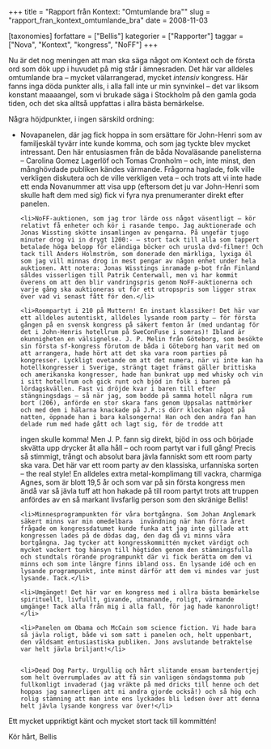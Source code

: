 +++
title = "Rapport från Kontext: \"Omtumlande bra\""
slug = "rapport_fran_kontext_omtumlande_bra"
date = 2008-11-03

[taxonomies]
forfattare = ["Bellis"]
kategorier = ["Rapporter"]
taggar = ["Nova", "Kontext", "kongress", "NoFF"]
+++

Nu är det nog meningen att man ska säga något om Kontext och de första ord som dök upp i huvudet på mig står i ämnesraden. Det här var alldeles omtumlande bra – mycket välarrangerad, mycket <em>intensiv</em> kongress. Här fanns inga döda punkter alls, i alla fall inte ur min synvinkel – det var liksom konstant maaaangel, som vi brukade säga i Stockholm på den gamla goda tiden, och det ska alltså uppfattas i allra bästa bemärkelse.

<!-- more -->

Några höjdpunkter, i ingen särskild ordning:

<ul>
	<li>Novapanelen, där jag fick hoppa in som ersättare för John-Henri som av familjeskäl tyvärr inte kunde komma, och som jag tyckte blev mycket intressant. Den här entusiasmen från de båda Novaläsande panelisterna – Carolina Gomez Lagerlöf och Tomas Cronholm – och, inte minst, den månghövdade publiken kändes värmande. Frågorna haglade, folk ville verkligen diskutera och de ville verkligen veta – och trots att vi inte hade ett enda Novanummer att visa upp (eftersom det ju var John-Henri som skulle haft dem med sig) fick vi fyra nya prenumeranter direkt efter panelen.</li>


	<li>NoFF-auktionen, som jag tror lärde oss något väsentligt – kör relativt få enheter och kör i rasande tempo. Jag auktionerade och Jonas Wissting skötte insamlingen av pengarna. På ungefär tjugo minuter drog vi in drygt 1200:- – stort tack till alla som tappert betalade höga belopp för eländiga böcker och urusla dvd-filmer! Och tack till Anders Holmström, som donerade den märkliga, lyxiga öl som jag vill minnas drog in mest pengar av någon enhet under hela auktionen. Att notera: Jonas Wisstings inramade p-bot från Finland såldes visserligen till Patrik Centerwall, men vi har kommit överens om att den blir vandringspris genom NoFF-auktionerna och varje gång ska auktioneras ut för ett utropspris som ligger strax över vad vi senast fått för den.</li>

	<li>Roompartyt i 210 på Muttern! En instant klassiker! Det här var ett alldeles autentiskt, alldeles lysande room party – för första gången på en svensk kongress på säkert femton år (med undantag för det i John-Henris hotellrum på SweConFuse i somras)! Ibland är okunnigheten en välsignelse. J. P. Melin från Göteborg, som besökte sin första sf-kongress förutom de båda i Göteborg han varit med om att arrangera, hade hört att det ska vara room parties på kongresser. Lyckligt ovetande om att det numera, när vi inte kan ha hotellkongresser i Sverige, strängt taget främst gäller brittiska och amerikanska kongresser, hade han bunkrat upp med whisky och vin i sitt hotellrum och gick runt och bjöd in folk i baren på lördagskvällen. Fast vi dröjde kvar i baren till efter stängningsdags – så när jag, som bodde på samma hotell några rum bort (206), anförde en stor skara fans genom Uppsalas nattmörker och med dem i hälarna knackade på J.P.:s dörr klockan något på natten, öppnade han i bara kalsongerna! Han och den andra fan han delade rum med hade gått och lagt sig, för de trodde att
ingen skulle komma! Men J. P. fann sig direkt, bjöd in oss och började skvätta upp drycker åt alla håll – och room partyt var i full gång! Precis så stimmigt, trångt och absolut bara jävla fanniskt som ett room party ska vara. Det här var ett room party av den klassiska, urfanniska sorten – the real style! En alldeles extra metal-komplimang till vackra, charmiga Agnes, som är blott 19,5 år och som var på sin första kongress men ändå var så jävla tuff att hon hakade på till room partyt trots att truppen anfördes av en så markant livsfarlig person som den skränige Bellis!</li>

	<li>Minnesprogrampunkten för våra bortgångna. Som Johan Anglemark säkert minns var min omedelbara  invändning när han förra året frågade om kongressdatumet kunde funka att jag inte gillade att kongressen lades på de dödas dag, den dag då vi minns våra bortgångna. Jag tycker att kongresskommittén mycket värdigt och mycket vackert tog hänsyn till högtiden genom den stämningsfulla och stundtals rörande programpunkt där vi fick berätta om dem vi minns och som inte längre finns ibland oss. En lysande idé och en lysande programpunkt, inte minst därför att dem vi mindes var just lysande. Tack.</li>

	<li>Umgänget! Det här var en kongress med i allra bästa bemärkelse spirituellt, livfullt, givande, utmanande, roligt, värmande umgänge! Tack alla från mig i alla fall, för jag hade kanonroligt!</li>

	<li>Panelen om Obama och McCain som science fiction. Vi hade bara så jävla roligt, både vi som satt i panelen och, helt uppenbart, den våldsamt entusiastiska publiken. Jons avslutande betraktelse var helt jävla briljant!</li>


	<li>Dead Dog Party. Urgullig och hårt slitande ensam bartendertjej som helt överrumplades av att få sin vanligen söndagstomma pub fullkomligt invaderad (jag vräkte på med dricks till henne och det hoppas jag sannerligen att ni andra gjorde också!) och så hög och rolig stämning att man inte ens lyckades bli ledsen över att denna helt jävla lysande kongress var över!</li>
</ul>

Ett mycket uppriktigt känt och mycket stort tack till kommittén!

Kör hårt,
Bellis

